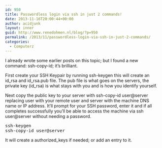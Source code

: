 ```yaml
---
id: 950
title: Passwordless login via ssh in just 2 commands!
date: 2013-11-16T20:00:44+00:00
author: acidjunk
layout: inner
guid: http://www.renedohmen.nl/blog/?p=950
permalink: /2013/11/passwordless-login-via-ssh-in-just-2-commands/
categories:
  - Computerz
---
```

I already wrote some earlier posts on this topic; but I found a new command: ssh-copy-id; it&#8217;s brilliant.

First create your SSH Keypair by running ssh-keygen this will create an id\_rsa and id\_rsa.pub file. The pub file is what goes on the servers, the private key (id_rsa) is what stays with you and is how you identify yourself.

Next copy the public key to your server with ssh-copy-id user@server replacing user with your remote user and server with the machine DNS name or IP address. It&#8217;ll prompt for your SSH password, enter it and if all completes successfully you&#8217;ll be able to access the machine via ssh user@server without needing a password.

<pre>ssh-keygen
ssh-copy-id user@server
</pre>

It will create a authorized_keys if needed; or add an entry to it.